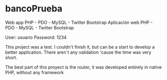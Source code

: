 # bancoPrueba
Web app PHP - PDO - MySQL - Twitter Bootstrap
Aplicación web PHP - PDO - MySQL - Twitter Bootstrap

User: usuario
Password: 1234

This project was a test. I couldn't finish it, but can be a start to develop a better application. There aren´t any validation 'cause the time was very short.

The best part of this proyect is the router, it was developed entirely in native PHP, without any framework
